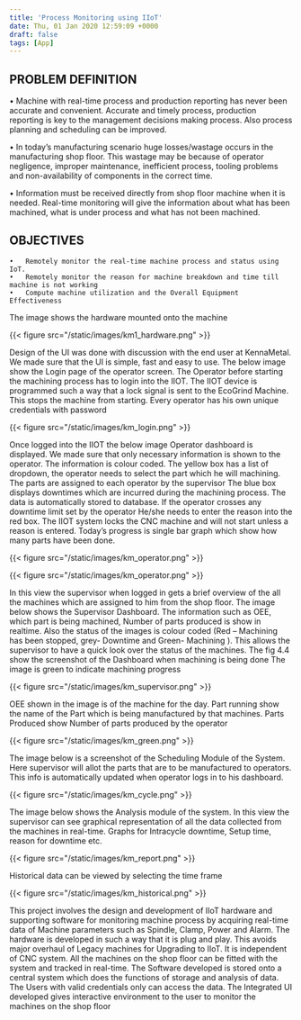 ```yaml
---
title: 'Process Monitoring using IIoT'
date: Thu, 01 Jan 2020 12:59:09 +0000
draft: false
tags: [App]
---
```




## PROBLEM DEFINITION
   •   Machine with real-time process and production reporting has never been accurate and convenient. Accurate and timely process, production         reporting is key to the management decisions making process. Also process planning and scheduling can be improved. 
  
   •   In today’s manufacturing scenario huge losses/wastage occurs in the manufacturing shop floor. This wastage may be because of operator           negligence, improper maintenance, inefficient process, tooling problems and non-availability of components in the correct time. 
  
   •   Information must be received directly from shop floor machine when it is needed. Real-time monitoring will give the information about what      has been machined, what is under process and what has not been machined. 

##  OBJECTIVES
    •   Remotely monitor the real-time machine process and status using IoT. 
    •	Remotely monitor the reason for machine breakdown and time till machine is not working 
    •	Compute machine utilization and the Overall Equipment Effectiveness

The image shows the hardware mounted onto the machine

{{< figure src="/static/images/km1_hardware.png"  >}}


Design of the UI was done with discussion with the end user at KennaMetal. We made sure that the UI is simple, fast and easy to use. The below image show the Login page of the operator screen. The Operator before starting the machining process has to login into the IIOT. The IIOT device is programmed such a way that a lock signal is sent to the EcoGrind Machine. This stops the machine from starting. Every operator has his own unique credentials with password

{{< figure src="/static/images/km_login.png"  >}}


Once logged into the IIOT the below image Operator dashboard is displayed. We made sure that only necessary information is shown to the operator. The information is colour coded. The yellow box has a list of dropdown, the operator needs to select the part which he will machining. The parts are assigned to each operator by the supervisor The blue box displays downtimes which are incurred during the machining process. The data is automatically stored to database. If the operator crosses any downtime limit set by the operator He/she needs to enter the reason into the red box. The IIOT system locks the CNC machine and will not start unless a reason is entered. Today’s progress is single bar graph which show how many parts have been done.


{{< figure src="/static/images/km_operator.png"  >}}

{{< figure src="/static/images/km_operator.png"  >}}

In this view the supervisor when logged in gets a brief overview of the all the machines which are assigned to him from the shop floor. The image below shows the Supervisor Dashboard. The information such as  OEE, which part is being machined, Number of parts produced is show in realtime. Also the status of the images is colour coded (Red – Machining has been stopped, grey- Downtime and Green- Machining ). This allows the supervisor to have a quick look over the status of the machines. The fig 4.4 show the screenshot of the Dashboard when machining is being done The image is green to indicate machining progress

{{< figure src="/static/images/km_supervisor.png"  >}}

OEE shown in the image is of the machine for the day. Part running show the name of the Part which is being manufactured by that machines. Parts Produced show Number of parts produced by the operator

{{< figure src="/static/images/km_green.png"  >}}


The image below is a screenshot of the Scheduling Module of the System. Here supervisor will allot the parts that are to be manufactured to  operators. This info is automatically updated when operator logs in to his dashboard.

{{< figure src="/static/images/km_cycle.png"  >}}

The image below shows the Analysis module of the system. In this view the supervisor can see graphical representation of all the data collected from the machines in real-time. Graphs for Intracycle downtime, Setup time, reason for downtime etc. 


{{< figure src="/static/images/km_report.png"  >}}


Historical data can be viewed by selecting the time frame 

{{< figure src="/static/images/km_historical.png"  >}}


This project involves the design and development of IIoT hardware and supporting software for monitoring machine process by acquiring real-time data of Machine parameters such as Spindle, Clamp, Power and Alarm. The hardware is developed in such a way that it is plug and play. This avoids major overhaul of Legacy machines for Upgrading to IIoT. It is independent of CNC system. All the machines on the shop floor can be fitted with the system and tracked in real-time.
The Software developed is stored onto a central system which does the functions of storage and analysis of data. The Users with valid credentials only can access the data. The Integrated UI developed gives interactive environment to the user to monitor the machines on the shop floor
